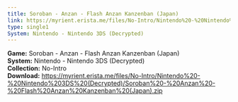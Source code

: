 ```yaml
---
title: Soroban - Anzan - Flash Anzan Kanzenban (Japan)
link: https://myrient.erista.me/files/No-Intro/Nintendo%20-%20Nintendo%203DS%20(Decrypted)/Soroban%20-%20Anzan%20-%20Flash%20Anzan%20Kanzenban%20(Japan).zip
type: single1
System: Nintendo - Nintendo 3DS (Decrypted)
---
```

<b>Game:</b> Soroban - Anzan - Flash Anzan Kanzenban (Japan)<br>
<b>System:</b> Nintendo - Nintendo 3DS (Decrypted)<br>
<b>Collection:</b> No-Intro<br>
<b>Download:</b> https://myrient.erista.me/files/No-Intro/Nintendo%20-%20Nintendo%203DS%20(Decrypted)/Soroban%20-%20Anzan%20-%20Flash%20Anzan%20Kanzenban%20(Japan).zip